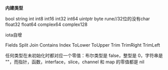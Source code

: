 **内建类型**

bool string
int int8 int16 int32 int64 uintptr
byte rune//32位的没有char 
float32 float64 complex64 complex128 

iota自增


Fields Split Join
Contains Index
ToLower ToUpper
Trim TrimRight TrimLeft


任何类型在未初始化时都对应一个零值：布尔类型是 false，整型是 0，字符串是 ""，而指针，函数，interface，slice，channel 和 map 的零值都是 nil
